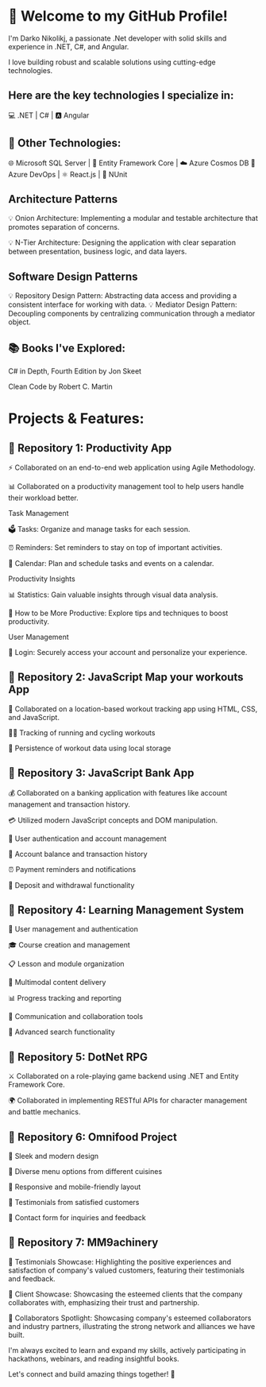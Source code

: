 # 👋 Welcome to my GitHub Profile!

I'm Darko Nikolikj, a passionate .Net developer with solid skills and experience in .NET, C#, and Angular.

I love building robust and scalable solutions using cutting-edge technologies. 

## Here are the key technologies I specialize in:

 💻 .NET | C# | 🅰️ Angular


##  🚀 Other Technologies:

 🌐 Microsoft SQL Server | 🧱 Entity Framework Core | ☁️ Azure Cosmos DB 
 🚀 Azure DevOps | ⚛️ React.js | 🧪 NUnit

## Architecture Patterns
:bulb: Onion Architecture: Implementing a modular and testable architecture that promotes separation of concerns.

:bulb: N-Tier Architecture: Designing the application with clear separation between presentation, business logic, and data layers.

## Software Design Patterns
:bulb: Repository Design Pattern: Abstracting data access and providing a consistent interface for working with data.
:bulb: Mediator Design Pattern: Decoupling components by centralizing communication through a mediator object.


## 📚 Books I've Explored:

 C# in Depth, Fourth Edition by Jon Skeet

 Clean Code by Robert C. Martin

# Projects & Features:

## 🔹 Repository 1: Productivity App

⚡️ Collaborated on an end-to-end web application using Agile Methodology.

📊 Collaborated on a productivity management tool to help users handle their workload better.

  Task Management

:ballot_box: Tasks: Organize and manage tasks for each session.

:alarm_clock: Reminders: Set reminders to stay on top of important activities.

:calendar: Calendar: Plan and schedule tasks and events on a calendar.

 Productivity Insights

:bar_chart: Statistics: Gain valuable insights through visual data analysis.

:rocket: How to be More Productive: Explore tips and techniques to boost productivity.

 User Management

:key: Login: Securely access your account and personalize your experience.



## 🔹 Repository 2: JavaScript Map your workouts App

📍 Collaborated on a location-based workout tracking app using HTML, CSS, and JavaScript.

:running_woman: Tracking of running and cycling workouts

:floppy_disk: Persistence of workout data using local storage

## 🔹 Repository 3: JavaScript Bank App

💰 Collaborated on a banking application with features like account management and transaction history.

💳 Utilized modern JavaScript concepts and DOM manipulation.

:bust_in_silhouette: User authentication and account management

:money_with_wings: Account balance and transaction history

:alarm_clock: Payment reminders and notifications

:money_with_wings: Deposit and withdrawal functionality


## 🔹 Repository 4: Learning Management System

:bust_in_silhouette: User management and authentication

:mortar_board: Course creation and management

:clipboard: Lesson and module organization

:page_with_curl: Multimodal content delivery

:bar_chart: Progress tracking and reporting

:speech_balloon: Communication and collaboration tools

:mag_right: Advanced search functionality


## 🔹 Repository 5: DotNet RPG

⚔️ Collaborated on a role-playing game backend using .NET and Entity Framework Core.

🌍 Collaborated in implementing  RESTful APIs for character management and battle mechanics.

## 🔹 Repository 6: Omnifood Project

:rocket: Sleek and modern design

:fork_and_knife: Diverse menu options from different cuisines

:iphone: Responsive and mobile-friendly layout

:loudspeaker: Testimonials from satisfied customers

:email: Contact form for inquiries and feedback

## 🔹 Repository 7: MM9achinery

🌟 Testimonials Showcase: Highlighting the positive experiences and satisfaction of company's valued customers, featuring their testimonials and feedback.

🤝 Client Showcase: Showcasing the esteemed clients that the company collaborates with, emphasizing their trust and partnership.

💼 Collaborators Spotlight: Showcasing company's esteemed collaborators and industry partners, illustrating the strong network and alliances we have built.


I'm always excited to learn and expand my skills, actively participating in hackathons, webinars, and reading insightful books.

 Let's connect and build amazing things together! 🌟

